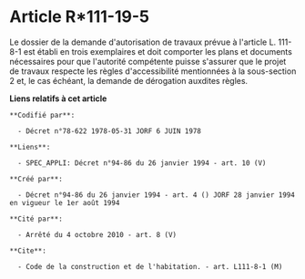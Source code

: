 # Article R*111-19-5

Le dossier de la demande d'autorisation de travaux prévue à l'article L. 111-8-1 est établi en trois exemplaires et doit
comporter les plans et documents nécessaires pour que l'autorité compétente puisse s'assurer que le projet de travaux
respecte les règles d'accessibilité mentionnées à la sous-section 2 et, le cas échéant, la demande de dérogation auxdites
règles.

**Liens relatifs à cet article**

	**Codifié par**:

	  - Décret n°78-622 1978-05-31 JORF 6 JUIN 1978

	**Liens**:

	  - SPEC_APPLI: Décret n°94-86 du 26 janvier 1994 - art. 10 (V)

	**Créé par**:

	  - Décret n°94-86 du 26 janvier 1994 - art. 4 () JORF 28 janvier 1994 en vigueur le 1er août 1994

	**Cité par**:

	  - Arrêté du 4 octobre 2010 - art. 8 (V)

	**Cite**:

	  - Code de la construction et de l'habitation. - art. L111-8-1 (M)
